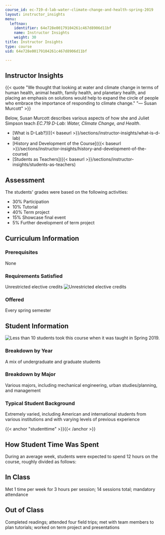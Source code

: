 ```yaml
---
course_id: ec-719-d-lab-water-climate-change-and-health-spring-2019
layout: instructor_insights
menu:
  leftnav:
    identifier: 64e728e00179104261c467d8906d11bf
    name: Instructor Insights
    weight: 30
title: Instructor Insights
type: course
uid: 64e728e00179104261c467d8906d11bf

---
```


Instructor Insights
-------------------

{{< quote "We thought that looking at water and climate change in terms of human health, animal health, family health, and planetary health, and placing an emphasis on solutions would help to expand the circle of people who embrace the importance of responding to climate change." "— Susan Murcott" >}}

Below, Susan Murcott describes various aspects of how she and Juliet Simpson teach _EC.719 D-Lab: Water, Climate Change, and Health_.

*   [What is D-Lab?]({{< baseurl >}}/sections/instructor-insights/what-is-d-lab)
*   [History and Development of the Course]({{< baseurl >}}/sections/instructor-insights/history-and-development-of-the-course)
*   [Students as Teachers]({{< baseurl >}}/sections/instructor-insights/students-as-teachers)

Assessment
----------

The students' grades were based on the following activities:

- 30% Participation
- 10% Tutorial
- 40% Term project
- 15% Showcase final event
- 5% Further development of term project

Curriculum Information
----------------------

### Prerequisites

None

### Requirements Satisfied

Unrestricted elective credits ![Unrestricted elective credits](/images/educator/icon-question-unrestrict.png)

### Offered

Every spring semester

Student Information
-------------------

![Less than 10 students took this course when it was taught in Spring 2019.](/coursemedia/ec-719-d-lab-water-climate-change-and-health-spring-2019/2304bcb486db95f5135e42ba29f27560_less-than-10.png)

### Breakdown by Year

A mix of undergraduate and graduate students

### Breakdown by Major

Various majors, including mechanical engineering, urban studies/planning, and management

### Typical Student Background

Extremely varied, including American and international students from various institutions and with varying levels of previous experience

{{< anchor "studenttime" >}}{{< /anchor >}}

How Student Time Was Spent
--------------------------

During an average week, students were expected to spend 12 hours on the course, roughly divided as follows:

In Class
--------

Met 1 time per week for 3 hours per session; 14 sessions total; mandatory attendance

Out of Class
------------

Completed readings; attended four field trips; met with team members to plan tutorials; worked on term project and presentations